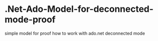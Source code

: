 # .Net-Ado-Model-for-deconnected-mode-proof
simple model for proof how to work with ado.net deconnected  mode
